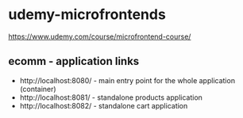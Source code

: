 # udemy-microfrontends

https://www.udemy.com/course/microfrontend-course/

## ecomm - application links

* http://localhost:8080/ - main entry point for the whole application (container)
* http://localhost:8081/ - standalone products application
* http://localhost:8082/ - standalone cart application

